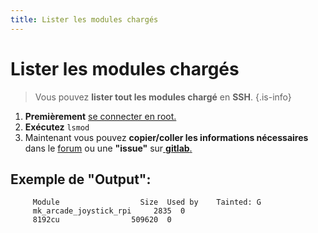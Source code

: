 ```yaml
---
title: Lister les modules chargés
---
```


# Lister les modules chargés


>Vous pouvez **lister tout les modules chargé** en **SSH**.
{.is-info}

1. **Premièrement** [se connecter en root.](/v/francais/tutoriels/systeme/acces/acces-root-via-terminal)
2. **Exécutez** `lsmod`
3. Maintenant vous pouvez **copier/coller les informations nécessaires** dans le [forum](https://forum.recalbox.com/) ou une **"issue"** sur[ **gitlab**.](https://gitlab.com/recalbox/recalbox/)

## Exemple de "Output":

```text
     Module                  Size  Used by    Tainted: G
     mk_arcade_joystick_rpi     2835  0
     8192cu                509620  0
```

